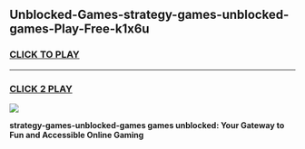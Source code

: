 
## Unblocked-Games-strategy-games-unblocked-games-Play-Free-k1x6u
<h3>
<a href="https://premium76.site?title=strategy-games-unblocked-games&ref=15A">CLICK TO PLAY</a></h3>
<hr>

<h3>
<a href="https://premium76.site?title=strategy-games-unblocked-games&ref=15A">CLICK 2 PLAY</a>
  
</h3>

<a href="https://premium76.site?title=strategy-games-unblocked-games&ref=15A"><img src="https://clearcache.store/games.png"></a>


**strategy-games-unblocked-games games unblocked: Your Gateway to Fun and Accessible Online Gaming**
